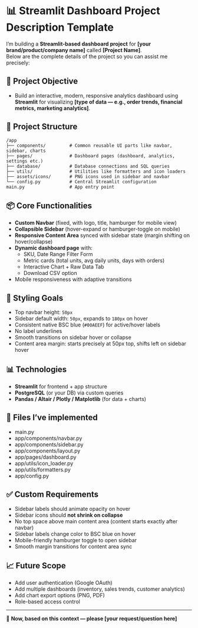 
# 📊 Streamlit Dashboard Project Description Template

I’m building a **Streamlit-based dashboard project** for **[your brand/product/company name]** called **[Project Name]**.  
Below are the complete details of the project so you can assist me precisely:

## 📌 Project Objective  
- Build an interactive, modern, responsive analytics dashboard using **Streamlit** for visualizing **[type of data — e.g., order trends, financial metrics, marketing analytics]**.  

## 📁 Project Structure  
```
/app  
├── components/         # Common reusable UI parts like navbar, sidebar, charts  
├── pages/              # Dashboard pages (dashboard, analytics, settings etc.)  
├── database/           # Database connections and SQL queries  
├── utils/              # Utilities like formatters and icon loaders  
├── assets/icons/       # PNG icons used in sidebar and navbar  
└── config.py           # Central Streamlit configuration  
main.py                 # App entry point  
```

## 📦 Core Functionalities  
- **Custom Navbar** (fixed, with logo, title, hamburger for mobile view)
- **Collapsible Sidebar** (hover-expand or hamburger-toggle on mobile)
- **Responsive Content Area** synced with sidebar state (margin shifting on hover/collapse)
- **Dynamic dashboard page** with:
  - SKU, Date Range Filter Form  
  - Metric cards (total units, avg daily units, days with orders)
  - Interactive Chart + Raw Data Tab  
  - Download CSV option
- Mobile responsiveness with adaptive transitions

## 🎨 Styling Goals  
- Top navbar height: `50px`
- Sidebar default width: `50px`, expands to `180px` on hover
- Consistent native BSC blue (`#00AEEF`) for active/hover labels  
- No label underlines  
- Smooth transitions on sidebar hover or collapse  
- Content area margin: starts precisely at 50px top, shifts left on sidebar hover

## 📊 Technologies  
- **Streamlit** for frontend + app structure  
- **PostgreSQL** (or your DB) via custom queries  
- **Pandas / Altair / Plotly / Matplotlib** (for data + charts)

## 📁 Files I’ve implemented  
- main.py  
- app/components/navbar.py  
- app/components/sidebar.py  
- app/components/layout.py  
- app/pages/dashboard.py  
- app/utils/icon_loader.py  
- app/utils/formatters.py  
- app/config.py

## ✅ Custom Requirements  
- Sidebar labels should animate opacity on hover  
- Sidebar icons should **not shrink on collapse**  
- No top space above main content area (content starts exactly after navbar)
- Sidebar labels change color to BSC blue on hover  
- Mobile-friendly hamburger toggle to open sidebar  
- Smooth margin transitions for content area sync  

## 📈 Future Scope  
- Add user authentication (Google OAuth)
- Add multiple dashboards (inventory, sales trends, customer analytics)
- Add chart export options (PNG, PDF)
- Role-based access control  

---

📌 **Now, based on this context — please [your request/question here]**
